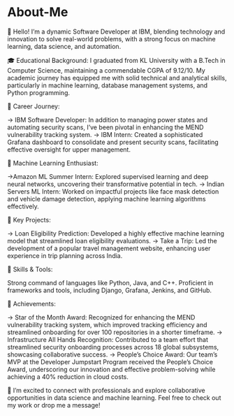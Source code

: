 # About-Me
👋 Hello! I’m a dynamic Software Developer at IBM, blending technology and innovation to solve real-world problems, with a strong focus on machine learning, data science, and automation.

🎓 Educational Background:
I graduated from KL University with a B.Tech in Computer Science, maintaining a commendable CGPA of 9.12/10. My academic journey has equipped me with solid technical and analytical skills, particularly in machine learning, database management systems, and Python programming.

💼 Career Journey:

-> IBM Software Developer: In addition to managing power states and automating security scans, I’ve been pivotal in enhancing the MEND vulnerability tracking system.
-> IBM Intern: Created a sophisticated Grafana dashboard to consolidate and present security scans, facilitating effective oversight for upper management.

🤖 Machine Learning Enthusiast:

->Amazon ML Summer Intern: Explored supervised learning and deep neural networks, uncovering their transformative potential in tech.
-> Indian Servers ML Intern: Worked on impactful projects like face mask detection and vehicle damage detection, applying machine learning algorithms effectively.

🔧 Key Projects:

-> Loan Eligibility Prediction: Developed a highly effective machine learning model that streamlined loan eligibility evaluations.
-> Take a Trip: Led the development of a popular travel management website, enhancing user experience in trip planning across India.

🌟 Skills & Tools:

Strong command of languages like Python, Java, and C++. Proficient in frameworks and tools, including Django, Grafana, Jenkins, and GitHub.

🏅 Achievements:

-> Star of the Month Award: Recognized for enhancing the MEND vulnerability tracking system, which improved tracking efficiency and streamlined onboarding for over 100 repositories in a shorter timeframe.
-> Infrastructure All Hands Recognition: Contributed to a team effort that streamlined security onboarding processes across 18 global subsystems, showcasing collaborative success.
-> People’s Choice Award: Our team’s MVP at the Developer Jumpstart Program received the People’s Choice Award, underscoring our innovation and effective problem-solving while achieving a 40% reduction in cloud costs.

📩 I’m excited to connect with professionals and explore collaborative opportunities in data science and machine learning. Feel free to check out my work or drop me a message!
